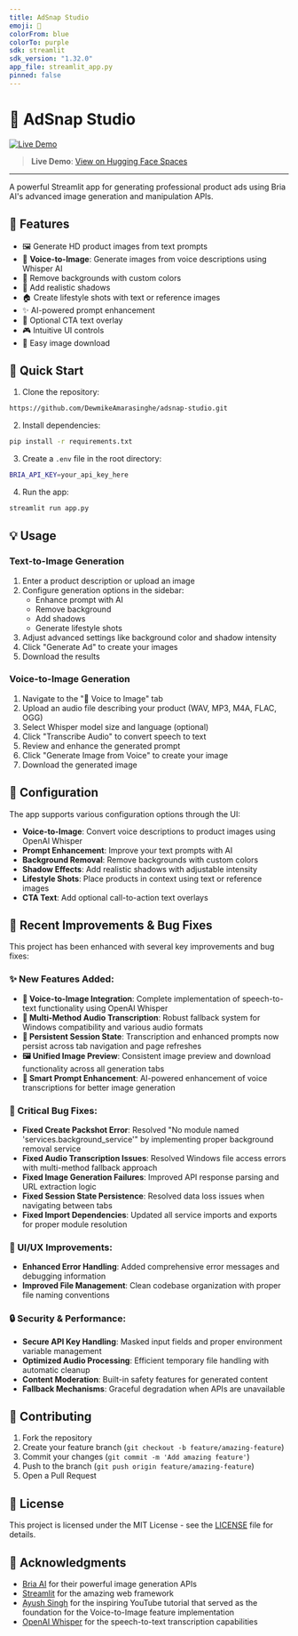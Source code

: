 ```yaml
---
title: AdSnap Studio
emoji: 🎨
colorFrom: blue
colorTo: purple
sdk: streamlit
sdk_version: "1.32.0"
app_file: streamlit_app.py
pinned: false
---
```


# 🎨 AdSnap Studio

[![Live Demo](https://img.shields.io/badge/🤗-Open%20in%20Spaces-blue.svg)](https://huggingface.co/spaces/Dewmike/adsnap-studio)

> **Live Demo**: [View on Hugging Face Spaces](https://huggingface.co/spaces/Dewmike/adsnap-studio)

---

A powerful Streamlit app for generating professional product ads using Bria AI's advanced image generation and manipulation APIs.

## 🌟 Features

- 🖼️ Generate HD product images from text prompts
- 🎤 **Voice-to-Image**: Generate images from voice descriptions using Whisper AI
- 🎯 Remove backgrounds with custom colors
- 🌅 Add realistic shadows
- 🏠 Create lifestyle shots with text or reference images
- ✨ AI-powered prompt enhancement
- 📝 Optional CTA text overlay
- 🎮 Intuitive UI controls
- 💾 Easy image download

## 🚀 Quick Start

1. Clone the repository:
```bash
https://github.com/DewmikeAmarasinghe/adsnap-studio.git
```

2. Install dependencies:
```bash
pip install -r requirements.txt
```

3. Create a `.env` file in the root directory:
```bash
BRIA_API_KEY=your_api_key_here
```

4. Run the app:
```bash
streamlit run app.py
```

## 💡 Usage

### Text-to-Image Generation
1. Enter a product description or upload an image
2. Configure generation options in the sidebar:
   - Enhance prompt with AI
   - Remove background
   - Add shadows
   - Generate lifestyle shots
3. Adjust advanced settings like background color and shadow intensity
4. Click "Generate Ad" to create your images
5. Download the results

### Voice-to-Image Generation
1. Navigate to the "🎤 Voice to Image" tab
2. Upload an audio file describing your product (WAV, MP3, M4A, FLAC, OGG)
3. Select Whisper model size and language (optional)
4. Click "Transcribe Audio" to convert speech to text
5. Review and enhance the generated prompt
6. Click "Generate Image from Voice" to create your image
7. Download the generated image

## 🔧 Configuration

The app supports various configuration options through the UI:

- **Voice-to-Image**: Convert voice descriptions to product images using OpenAI Whisper
- **Prompt Enhancement**: Improve your text prompts with AI
- **Background Removal**: Remove backgrounds with custom colors
- **Shadow Effects**: Add realistic shadows with adjustable intensity
- **Lifestyle Shots**: Place products in context using text or reference images
- **CTA Text**: Add optional call-to-action text overlays

## 🔧 Recent Improvements & Bug Fixes

This project has been enhanced with several key improvements and bug fixes:

### ✨ New Features Added:
- **🎤 Voice-to-Image Integration**: Complete implementation of speech-to-text functionality using OpenAI Whisper
- **🔄 Multi-Method Audio Transcription**: Robust fallback system for Windows compatibility and various audio formats
- **💾 Persistent Session State**: Transcription and enhanced prompts now persist across tab navigation and page refreshes
- **🖼️ Unified Image Preview**: Consistent image preview and download functionality across all generation tabs
- **🎯 Smart Prompt Enhancement**: AI-powered enhancement of voice transcriptions for better image generation

### 🐛 Critical Bug Fixes:
- **Fixed Create Packshot Error**: Resolved "No module named 'services.background_service'" by implementing proper background removal service
- **Fixed Audio Transcription Issues**: Resolved Windows file access errors with multi-method fallback approach
- **Fixed Image Generation Failures**: Improved API response parsing and URL extraction logic
- **Fixed Session State Persistence**: Resolved data loss issues when navigating between tabs
- **Fixed Import Dependencies**: Updated all service imports and exports for proper module resolution
### 🎨 UI/UX Improvements:
- **Enhanced Error Handling**: Added comprehensive error messages and debugging information
- **Improved File Management**: Clean codebase organization with proper file naming conventions
### 🔒 Security & Performance:
- **Secure API Key Handling**: Masked input fields and proper environment variable management
- **Optimized Audio Processing**: Efficient temporary file handling with automatic cleanup
- **Content Moderation**: Built-in safety features for generated content
- **Fallback Mechanisms**: Graceful degradation when APIs are unavailable
## 🤝 Contributing
1. Fork the repository
2. Create your feature branch (`git checkout -b feature/amazing-feature`)
3. Commit your changes (`git commit -m 'Add amazing feature'`)
4. Push to the branch (`git push origin feature/amazing-feature`)
5. Open a Pull Request
## 📝 License
This project is licensed under the MIT License - see the [LICENSE](LICENSE) file for details.
## 🙏 Acknowledgments
- [Bria AI](https://bria.ai) for their powerful image generation APIs
- [Streamlit](https://streamlit.io) for the amazing web framework
- [Ayush Singh](https://www.youtube.com/watch?v=yH1IdJAN7jA) for the inspiring YouTube tutorial that served as the foundation for the Voice-to-Image feature implementation
- [OpenAI Whisper](https://openai.com/research/whisper) for the speech-to-text transcription capabilities